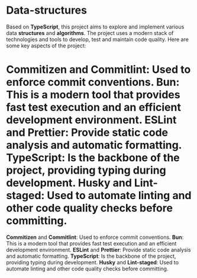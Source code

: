 # Data-structures

Based on **TypeScript**, this project aims to explore and implement various data **structures** and **algorithms**. The project uses a modern stack of technologies and tools to develop, test and maintain code quality. Here are some key aspects of the project:



**Commitizen** and **Commitlint**: Used to enforce commit conventions.
**Bun:** This is a modern tool that provides fast test execution and an efficient development environment.
**ESLint and Prettier:** Provide static code analysis and automatic formatting.
**TypeScript:** Is the backbone of the project, providing typing during development.
**Husky and Lint-staged:** Used to automate linting and other code quality checks before committing.
=======
**Commitizen** and **Commitlint**: Used to enforce commit conventions.
**Bun**: This is a modern tool that provides fast test execution and an efficient development environment.
**ESLint** and **Prettier**: Provide static code analysis and automatic formatting.
**TypeScript**: Is the backbone of the project, providing typing during development.
**Husky** and **Lint-staged**: Used to automate linting and other code quality checks before committing.
